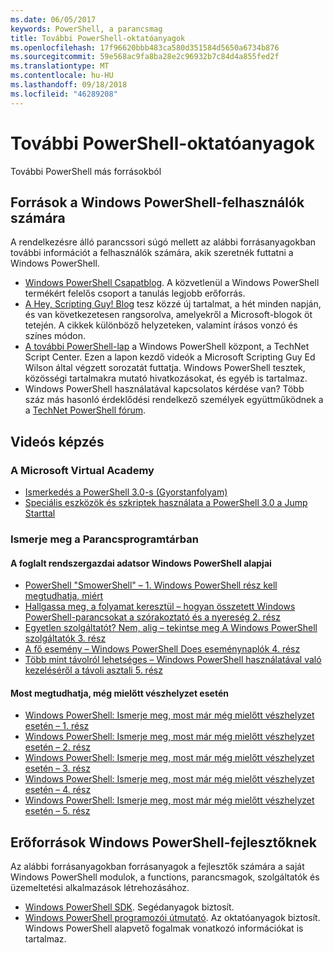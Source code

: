 ```yaml
---
ms.date: 06/05/2017
keywords: PowerShell, a parancsmag
title: További PowerShell-oktatóanyagok
ms.openlocfilehash: 17f96620bbb483ca580d351584d5650a6734b876
ms.sourcegitcommit: 59e568ac9fa8ba28e2c96932b7c84d4a855fed2f
ms.translationtype: MT
ms.contentlocale: hu-HU
ms.lasthandoff: 09/18/2018
ms.locfileid: "46289208"
---
```

# <a name="more-powershell-learning"></a>További PowerShell-oktatóanyagok

További PowerShell más forrásokból

## <a name="resources-for-windows-powershell-users"></a>Források a Windows PowerShell-felhasználók számára

A rendelkezésre álló parancssori súgó mellett az alábbi forrásanyagokban további információt a felhasználók számára, akik szeretnék futtatni a Windows PowerShell.

- [Windows PowerShell Csapatblog](https://blogs.msdn.microsoft.com/powershell/). A közvetlenül a Windows PowerShell termékért felelős csoport a tanulás legjobb erőforrás.
- [A Hey, Scripting Guy! Blog](https://blogs.technet.microsoft.com/heyscriptingguy/) tesz közzé új tartalmat, a hét minden napján, és van következetesen rangsorolva, amelyekről a Microsoft-blogok öt tetején. A cikkek különböző helyzeteken, valamint írásos vonzó és színes módon.
- [A további PowerShell-lap](https://blogs.technet.microsoft.com/heyscriptingguy/2015/01/04/weekend-scripter-the-best-ways-to-learn-powershell/) a Windows PowerShell központ, a TechNet Script Center. Ezen a lapon kezdő videók a Microsoft Scripting Guy Ed Wilson által végzett sorozatát futtatja. Windows PowerShell tesztek, közösségi tartalmakra mutató hivatkozásokat, és egyéb is tartalmaz.
- Windows PowerShell használatával kapcsolatos kérdése van? Több száz más hasonló érdeklődési rendelkező személyek együttműködnek a a [TechNet PowerShell fórum](https://social.technet.microsoft.com/Forums/home?forum=winserverpowershell).

## <a name="video-training"></a>Videós képzés

### <a name="microsoft-virtual-academy"></a>A Microsoft Virtual Academy

- [Ismerkedés a PowerShell 3.0-s (Gyorstanfolyam)](https://mva.microsoft.com/en-US/training-courses/getting-started-with-powershell-30-jump-start-8276)
- [Speciális eszközök és szkriptek használata a PowerShell 3.0 a Jump Starttal](https://mva.microsoft.com/en-US/training-courses/advanced-tools-scripting-with-powershell-30-jump-start-8277)

### <a name="script-center-learn"></a>Ismerje meg a Parancsprogramtárban

#### <a name="windows-powershell-essentials-for-the-busy-admin-series"></a>A foglalt rendszergazdai adatsor Windows PowerShell alapjai

- [PowerShell "SmowerShell" – 1. Windows PowerShell rész kell megtudhatja, miért](http://dlbmodigital.microsoft.com/webcasts/wmv/23976_Dnl_L.wmv)
- [Hallgassa meg, a folyamat keresztül – hogyan összetett Windows PowerShell-parancsokat a szórakoztató és a nyereség 2. rész](http://dlbmodigital.microsoft.com/webcasts/wmv/23977_Dnl_L.wmv)
- [Egyetlen szolgáltatót? Nem, alig – tekintse meg A Windows PowerShell szolgáltatók 3. rész](http://dlbmodigital.microsoft.com/webcasts/wmv/23978_Dnl_L.wmv)
- [A fő esemény – Windows PowerShell Does eseménynaplók 4. rész](http://dlbmodigital.microsoft.com/webcasts/wmv/23979_Dnl_L.wmv)
- [Több mint távolról lehetséges – Windows PowerShell használatával való kezeléséről a távoli asztali 5. rész](http://dlbmodigital.microsoft.com/webcasts/wmv/23980_Dnl_L.wmv)

#### <a name="learn-it-now-before-its-an-emergency"></a>Most megtudhatja, még mielőtt vészhelyzet esetén

- [Windows PowerShell: Ismerje meg, most már még mielőtt vészhelyzet esetén – 1. rész](http://dlbmodigital.microsoft.com/webcasts/wmv/1032481530_Dnl_L.wmv)
- [Windows PowerShell: Ismerje meg, most már még mielőtt vészhelyzet esetén – 2. rész](http://dlbmodigital.microsoft.com/webcasts/wmv/1032481542_Dnl_L.wmv)
- [Windows PowerShell: Ismerje meg, most már még mielőtt vészhelyzet esetén – 3. rész](http://dlbmodigital.microsoft.com/webcasts/wmv/1032481548_Dnl_L.wmv)
- [Windows PowerShell: Ismerje meg, most már még mielőtt vészhelyzet esetén – 4. rész](http://dlbmodigital.microsoft.com/webcasts/wmv/1032481552_Dnl_L.wmv)
- [Windows PowerShell: Ismerje meg, most már még mielőtt vészhelyzet esetén – 5. rész](http://dlbmodigital.microsoft.com/webcasts/wmv/1032481554_Dnl_L.wmv)

## <a name="resources-for-windows-powershell-developers"></a>Erőforrások Windows PowerShell-fejlesztőknek

Az alábbi forrásanyagokban forrásanyagok a fejlesztők számára a saját Windows PowerShell modulok, a functions, parancsmagok, szolgáltatók és üzemeltetési alkalmazások létrehozásához.

- [Windows PowerShell SDK](http://go.microsoft.com/fwlink/p/?LinkID=89595). Segédanyagok biztosít.
- [Windows PowerShell programozói útmutató](http://go.microsoft.com/fwlink/p/?LinkID=89596). Az oktatóanyagok biztosít. Windows PowerShell alapvető fogalmak vonatkozó információkat is tartalmaz.

